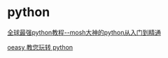# python

[全球最强python教程--mosh大神的python从入门到精通](https://www.bilibili.com/video/BV1ng4y1i7Uk/)

[oeasy 教您玩转 python](https://www.lanqiao.cn/courses/3584)


